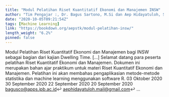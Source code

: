 ```yaml
---
title: "Modul Pelatihan Riset Kuantitatif Ekonomi dan Manajemen INSW"
author: "Tim Pengajar :, Dr. Bagus Sartono, M.Si dan Aep Hidayatuloh, S.Stat"
date: "2020-10-05T09:21:54Z"
tags: [Machine Learning]
link: "https://bookdown.org/aepstk/modul-pelatihan-insw/"
length_weight: "6.2%"
pinned: false
---
```


Modul Pelatihan Riset Kuantitatif Ekonomi dan Manajemen bagi INSW sebagai bagian dari kajian Dwelling Time. [...] Selamat datang para peserta pelatihan Riset Kuantitatif Ekonomi dan Manajemen. Dokumen ini merupakan bahan ajar praktikum untuk materi Riset Kuantitatif Ekonomi dan Manajemen. Pelatihan ini akan membahas pengaplikasian metode-metode statistika dan machine learning menggunakan software R. 03 Oktober 2020 30 September 2020 22 September 2020 20 September 2020 bagusco@apps.ipb.ac.id↩︎ aephidayatuloh.mail@gmail.com↩︎ ...
